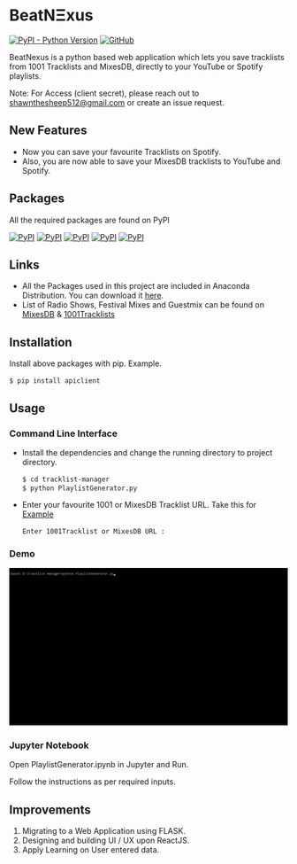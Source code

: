 # BeatNΞxus

[![PyPI - Python Version](https://img.shields.io/pypi/pyversions/Django?color=blue&logo=python)](https://www.python.org/downloads/)
[![GitHub](https://img.shields.io/badge/Original%20Author-sicktrick--237-brightgreen)](https://github.com/sicktrick-237)

BeatNexus is a python based web application which lets you save tracklists from 1001 Tracklists and MixesDB, directly to your YouTube or Spotify playlists.

Note: For Access (client secret), please reach out to shawnthesheep512@gmail.com or create an issue request.

## New Features

* Now you can save your favourite Tracklists on Spotify.
* Also, you are now able to save your MixesDB tracklists to YouTube and Spotify.

## Packages

All the required packages are found on PyPI

[![PyPI](https://img.shields.io/pypi/v/apiclient?label=apiclient&logo=google)](https://pypi.org/project/apiclient/)
[![PyPI](https://img.shields.io/pypi/v/google-auth-httplib2?color=9cf&label=google-auth-httplib2)](https://pypi.org/project/google-auth-httplib2/)
[![PyPI](https://img.shields.io/pypi/v/Beautifulsoup?color=yellow&label=Beautifulsoup)](https://pypi.org/project/beautifulsoup4/)
[![PyPI](https://img.shields.io/pypi/v/selenium?label=selenium&logoColor=blue)](https://pypi.org/project/selenium/)
[![PyPI](https://img.shields.io/pypi/v/tqdm?label=tqdm&logoColor=blue)](https://pypi.org/project/tqdm/)

## Links

* All the Packages used in this project are included in Anaconda Distribution. You can download it <a href="https://www.anaconda.com/distribution/">here</a>.
* List of Radio Shows, Festival Mixes and Guestmix can be found on <a href="https://www.mixesdb.com/db/index.php/Main_Page">MixesDB</a> & <a href="https://www.1001tracklists.com">1001Tracklists</a>

## Installation
Install above packages with pip. Example.
```
$ pip install apiclient
```

## Usage

### Command Line Interface

* Install the dependencies and change the running directory to project directory.
    ```
    $ cd tracklist-manager 
    $ python PlaylistGenerator.py
    ```
* Enter your favourite 1001 or MixesDB Tracklist URL. Take this for <a href="https://www.1001tracklists.com/tracklist/g5tm74k/dada-life-podcast-december-2019-12-18.html">Example</a>
    ```
    Enter 1001Tracklist or MixesDB URL :
    ```

### Demo
![BeatNexus](demo/demo.gif)



### Jupyter Notebook

Open PlaylistGenerator.ipynb in Jupyter and Run.

Follow the instructions as per required inputs.

## Improvements

1. Migrating to a Web Application using FLASK.
2. Designing and building UI / UX upon ReactJS.
3. Apply Learning on User entered data.
